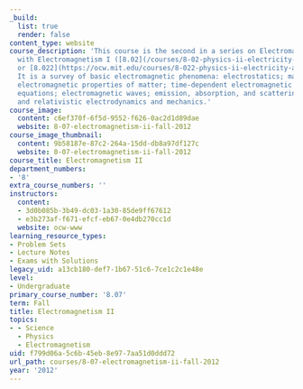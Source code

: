 ```yaml
---
_build:
  list: true
  render: false
content_type: website
course_description: 'This course is the second in a series on Electromagnetism beginning
  with Electromagnetism I ([8.02](/courses/8-02-physics-ii-electricity-and-magnetism-spring-2019/)
  or [8.022](https://ocw.mit.edu/courses/8-022-physics-ii-electricity-and-magnetism-fall-2004/)).
  It is a survey of basic electromagnetic phenomena: electrostatics; magnetostatics;
  electromagnetic properties of matter; time-dependent electromagnetic fields; Maxwell''s
  equations; electromagnetic waves; emission, absorption, and scattering of radiation;
  and relativistic electrodynamics and mechanics.'
course_image:
  content: c6ef370f-6f5d-9552-f626-0ac2d1d89dae
  website: 8-07-electromagnetism-ii-fall-2012
course_image_thumbnail:
  content: 9b58187e-87c2-264a-15dd-db8a97df127c
  website: 8-07-electromagnetism-ii-fall-2012
course_title: Electromagnetism II
department_numbers:
- '8'
extra_course_numbers: ''
instructors:
  content:
  - 3d0b085b-3b49-dc03-1a30-85de9ff67612
  - e3b273af-f671-efcf-eb67-0e4db270cc1d
  website: ocw-www
learning_resource_types:
- Problem Sets
- Lecture Notes
- Exams with Solutions
legacy_uid: a13cb180-def7-1b67-51c6-7ce1c2c1e48e
level:
- Undergraduate
primary_course_number: '8.07'
term: Fall
title: Electromagnetism II
topics:
- - Science
  - Physics
  - Electromagnetism
uid: f799d06a-5c6b-45eb-8e97-7aa51d0ddd72
url_path: courses/8-07-electromagnetism-ii-fall-2012
year: '2012'
---
```

